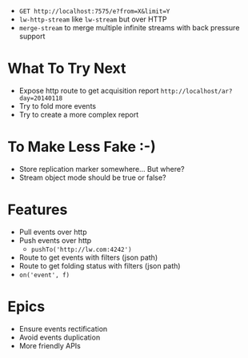 * `GET http://localhost:7575/e?from=X&limit=Y`
* `lw-http-stream` like `lw-stream` but over HTTP
* `merge-stream` to merge multiple infinite streams with back pressure support


# What To Try Next
* Expose http route to get acquisition report `http://localhost/ar?day=20140118`
* Try to fold more events
* Try to create a more complex report


# To Make Less Fake :-)
* Store replication marker somewhere... But where?
* Stream object mode should be true or false?


# Features
* Pull events over http
* Push events over http
  * `pushTo('http://lw.com:4242')`
* Route to get events with filters (json path)
* Route to get folding status with filters (json path)
* `on('event', f)`


# Epics
* Ensure events rectification
* Avoid events duplication
* More friendly APIs
